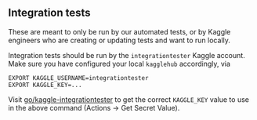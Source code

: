 ## Integration tests

These are meant to only be run by our automated tests, or by Kaggle engineers
who are creating or updating tests and want to run locally.

Integration tests should be run by the `integrationtester` Kaggle account. Make
sure you have configured your local `kagglehub` accordingly, via
```
EXPORT KAGGLE_USERNAME=integrationtester
EXPORT KAGGLE_KEY=...
```
Visit [go/kaggle-integrationtester](http://go/kaggle-integrationtester) to get
the correct `KAGGLE_KEY` value to use in the above command (Actions -> Get
Secret Value).
